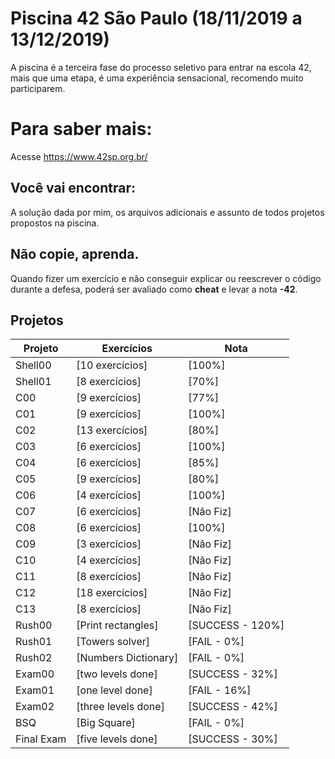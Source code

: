 # Piscina 42 São Paulo (18/11/2019 a 13/12/2019)
A piscina é a terceira fase do processo seletivo para entrar na escola 42, mais que uma etapa, é uma experiência sensacional, recomendo muito participarem.
# Para saber mais:
Acesse https://www.42sp.org.br/
## Você vai encontrar:
A solução dada por mim, os arquivos adicionais e assunto de todos projetos propostos na piscina.
## Não copie, aprenda.
Quando fizer um exercício e não conseguir explicar ou reescrever o código durante a defesa, poderá ser avaliado como **cheat** e levar a nota **-42**.

## Projetos
| Projeto		| Exercícios				| Nota				|
|---------------|---------------------------|-------------------|
| Shell00       | [10 exercícios]           | [100%]            |
| Shell01       | [8 exercícios]            | [70%]             |
| C00           | [9 exercícios]            | [77%]             |
| C01           | [9 exercícios]            | [100%]            |
| C02           | [13 exercícios]           | [80%]             |
| C03           | [6 exercícios]            | [100%]            |
| C04           | [6 exercícios]            | [85%]             |
| C05           | [9 exercícios]            | [80%]             |
| C06           | [4 exercícios]            | [100%]            |
| C07           | [6 exercícios]            | [Não Fiz]         |
| C08           | [6 exercícios]            | [100%]            |
| C09           | [3 exercícios]            | [Não Fiz]         |
| C10           | [4 exercícios]            | [Não Fiz]         |
| C11           | [8 exercícios]            | [Não Fiz]         |
| C12           | [18 exercícios]           | [Não Fiz]         |
| C13           | [8 exercícios]            | [Não Fiz]         |
| Rush00        | [Print rectangles]       	| [SUCCESS - 120%]	|
| Rush01        | [Towers solver]          	| [FAIL - 0%]       |
| Rush02        | [Numbers Dictionary]     	| [FAIL - 0%]       |
| Exam00        | [two levels done]         | [SUCCESS - 32%]   |
| Exam01        | [one level done]         	| [FAIL - 16%]      |
| Exam02        | [three levels done]       | [SUCCESS - 42%]   |
| BSQ           | [Big Square]              | [FAIL - 0%]       |
| Final Exam    | [five levels done]        | [SUCCESS - 30%]   |
